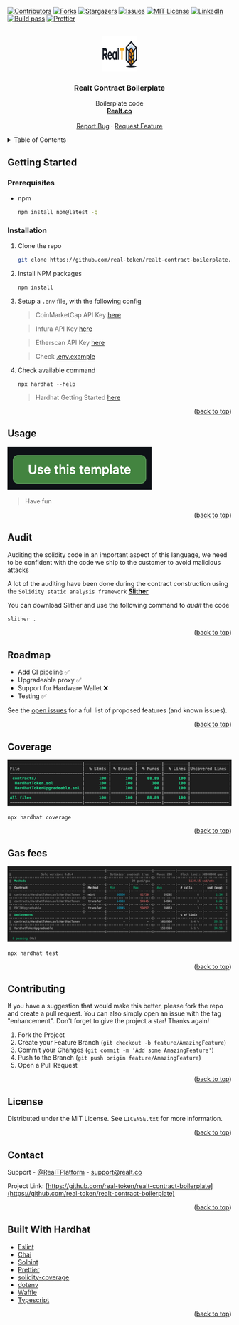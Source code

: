 <div id="top"></div>

[![Contributors][contributors-shield]][contributors-url]
[![Forks][forks-shield]][forks-url]
[![Stargazers][stars-shield]][stars-url]
[![Issues][issues-shield]][issues-url]
[![MIT License][license-shield]][license-url]
[![LinkedIn][linkedin-shield]][linkedin-url]
[![Build pass](https://github.com/real-token/realt-contract-boilerplate/actions/workflows/node.js.yml/badge.svg)](https://github.com/real-token/realt-contract-boilerplate/actions/workflows/node.js.yml)
[![Prettier](https://img.shields.io/badge/code_style-prettier-ff69b4.svg?style=flat-square)](https://github.com/prettier/prettier)

<!-- PROJECT LOGO -->
<br />
<div align="center" id="about-the-project">
  <a href="https://github.com/real-token/realt-contract-boilerplate">
    <img src="images/logo.svg" alt="Logo" width="80" height="80">
  </a>

<h3 align="center">Realt Contract Boilerplate</h3>

  <p align="center">
    Boilerplate code
    <br />
    <a href="https://realt.co/"><strong>Realt.co</strong></a>
    <br />
    <br />
    <a href="https://github.com/real-token/realt-contract-boilerplate/issues">Report Bug</a>
    ·
    <a href="https://github.com/real-token/realt-contract-boilerplate/issues">Request Feature</a>
  </p>
</div>



<!-- TABLE OF CONTENTS -->
<details>
  <summary>Table of Contents</summary>
  <ol>
    <li>
      <a href="#about-the-project">About The Project</a>
    </li>
    <li>
      <a href="#getting-started">Getting Started</a>
      <ul>
        <li><a href="#prerequisites">Prerequisites</a></li>
        <li><a href="#installation">Installation</a></li>
      </ul>
    </li>
    <li><a href="#usage">Usage</a></li>
    <li><a href="#roadmap">Roadmap</a></li>
    <li><a href="#contributing">Contributing</a></li>
    <li><a href="#license">License</a></li>
    <li><a href="#contact">Contact</a></li>
    <li><a href="#built-with-hardhat">Built With Hardhat</a></li>
  </ol>
</details>

<!-- GETTING STARTED -->
## Getting Started


### Prerequisites


* npm
  ```sh
  npm install npm@latest -g
  ```

### Installation

1. Clone the repo
   ```sh
   git clone https://github.com/real-token/realt-contract-boilerplate.git
   ```
2. Install NPM packages
   ```sh
   npm install
   ```
3. Setup a `.env` file, with the following config

   >  CoinMarketCap API Key [here](https://coinmarketcap.com/api/pricing/)

   >  Infura API Key [here](https://infura.io/pricing)

   >  Etherscan API Key [here](https://etherscan.io/apis)

   > Check [.env.example](.env.example)

4. Check available command

   ```
   npx hardhat --help
   ```

   >  Hardhat Getting Started [here](https://hardhat.org/getting-started#running-tasks)

<p align="right">(<a href="#top">back to top</a>)</p>



<!-- USAGE EXAMPLES -->
## Usage

[![use][use-template]][use-url]

> Have fun

<p align="right">(<a href="#top">back to top</a>)</p>


<!-- AUDIT -->
## Audit

Auditing the solidity code in an important aspect of this language, we need to be confident with the code we ship to the customer to avoid malicious attacks

A lot of the auditing have been done during the contract construction using the `Solidity static analysis framework` [**Slither**](https://github.com/crytic/slither)

You can download Slither and use the following command to _audit_ the code

```sh
slither .
```
<p align="right">(<a href="#top">back to top</a>)</p>


<!-- ROADMAP -->
## Roadmap

- Add CI pipeline ✅
- Upgradeable proxy ✅
- Support for Hardware Wallet ❌
- Testing ✅

See the [open issues](https://github.com/real-token/realt-contract-boilerplate/issues) for a full list of proposed features (and known issues).

<p align="right">(<a href="#top">back to top</a>)</p>


<!-- COVERAGE -->
## Coverage

<img src="images/coverage.png" alt="Coverage">

```
npx hardhat coverage
```
<p align="right">(<a href="#top">back to top</a>)</p>

<!-- GAS FEES -->
## Gas fees

<img src="images/gas.png" alt="Coverage">

```
npx hardhat test
```
<p align="right">(<a href="#top">back to top</a>)</p>

<!-- CONTRIBUTING -->
## Contributing


If you have a suggestion that would make this better, please fork the repo and create a pull request. You can also simply open an issue with the tag "enhancement".
Don't forget to give the project a star! Thanks again!

1. Fork the Project
2. Create your Feature Branch (`git checkout -b feature/AmazingFeature`)
3. Commit your Changes (`git commit -m 'Add some AmazingFeature'`)
4. Push to the Branch (`git push origin feature/AmazingFeature`)
5. Open a Pull Request

<p align="right">(<a href="#top">back to top</a>)</p>



<!-- LICENSE -->
## License

Distributed under the MIT License. See `LICENSE.txt` for more information.

<p align="right">(<a href="#top">back to top</a>)</p>



<!-- CONTACT -->
## Contact

Support - [@RealTPlatform](https://twitter.com/RealTPlatform) - support@realt.co

Project Link: [https://github.com/real-token/realt-contract-boilerplate](https://github.com/real-token/realt-contract-boilerplate)

<p align="right">(<a href="#top">back to top</a>)</p>


<!-- BUILD WITH HARDHAT -->

## Built With Hardhat

* [Eslint](https://eslint.org/)
* [Chai](https://www.chaijs.com/guide/)
* [Solhint](https://github.com/protofire/solhint)
* [Prettier](https://github.com/prettier/prettier)
* [solidity-coverage](https://github.com/sc-forks/solidity-coverage)
* [dotenv](https://www.npmjs.com/package/dotenv)
* [Waffle](https://getwaffle.io/)
* [Typescript](https://www.typescriptlang.org/)

<p align="right">(<a href="#top">back to top</a>)</p>


<!-- MARKDOWN LINKS & IMAGES -->
[contributors-shield]: https://img.shields.io/github/contributors/real-token/realt-contract-boilerplate.svg?style=for-the-badge
[contributors-url]: https://github.com/real-token/realt-contract-boilerplate/graphs/contributors
[forks-shield]: https://img.shields.io/github/forks/real-token/realt-contract-boilerplate.svg?style=for-the-badge
[forks-url]: https://github.com/real-token/realt-contract-boilerplate/network/members
[stars-shield]: https://img.shields.io/github/stars/real-token/realt-contract-boilerplate.svg?style=for-the-badge
[stars-url]: https://github.com/real-token/realt-contract-boilerplate/stargazers
[issues-shield]: https://img.shields.io/github/issues/real-token/realt-contract-boilerplate.svg?style=for-the-badge
[issues-url]: https://github.com/real-token/realt-contract-boilerplate/issues
[license-shield]: https://img.shields.io/github/license/real-token/realt-contract-boilerplate.svg?style=for-the-badge
[license-url]: https://github.com/real-token/realt-contract-boilerplate/blob/master/LICENSE.txt
[linkedin-shield]: https://img.shields.io/badge/-LinkedIn-black.svg?style=for-the-badge&logo=linkedin&colorB=555
[linkedin-url]: https://www.linkedin.com/company/realtplatform/
[product-screenshot]: images/screenshot.png
[use-template]: images/delete_me.png
[use-url]: https://github.com/real-token/realt-contract-boilerplate/generate
